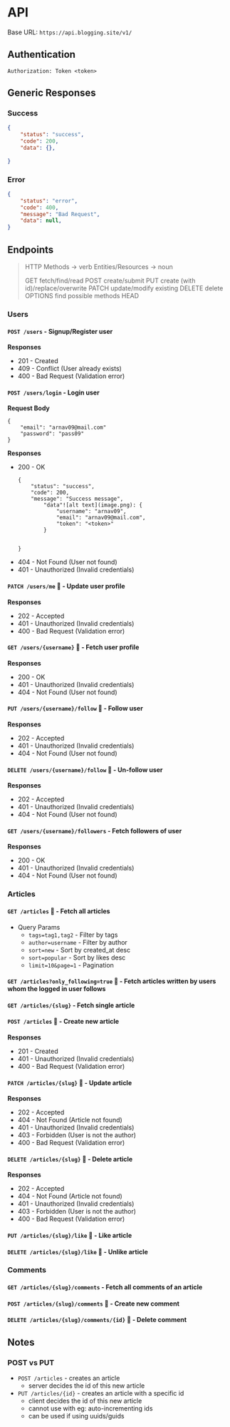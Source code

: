 # API 

Base URL:   `https://api.blogging.site/v1/`

## Authentication

```
Authorization: Token <token>
```

## Generic Responses 

### Success 
```json
{
    "status": "success",
    "code": 200,
    "data": {},
   
}
```

### Error

```json 
{
    "status": "error",
    "code": 400,
    "message": "Bad Request",
    "data": null,
}
```


## Endpoints

> HTTP Methods -> verb 
> Entities/Resources -> noun 
> 
> GET         fetch/find/read
> POST        create/submit
> PUT         create (with id)/replace/overwrite
> PATCH       update/modify existing 
> DELETE      delete 
> OPTIONS     find possible methods
> HEAD

### Users

#### `POST /users` - Signup/Register user

**Responses**
- 201 - Created
- 409 - Conflict (User already exists)
- 400 - Bad Request (Validation error)


#### `POST /users/login` - Login user 

**Request Body** 
```
{
    "email": "arnav09@mail.com"
    "password": "pass09"
}
```

**Responses** 
- 200 - OK 
    ```
    {
        "status": "success",
        "code": 200,
        "message": "Success message",
            "data"![alt text](image.png): {
                "username": "arnav09",
                "email": "arnav09@mail.com",
                "token": "<token>"
            }
        
       
    }
    ```
- 404 - Not Found (User not found)
- 401 - Unauthorized (Invalid credentials)

#### `PATCH /users/me` 🔐 - Update user profile

**Responses**
- 202 - Accepted
- 401 - Unauthorized (Invalid credentials)
- 400 - Bad Request (Validation error)

#### `GET /users/{username}` 🔐 - Fetch user profile

**Responses**
- 200 - OK
- 401 - Unauthorized (Invalid credentials) 
- 404 - Not Found (User not found)

#### `PUT /users/{username}/follow` 🔐 - Follow user

**Responses**
- 202 - Accepted
- 401 - Unauthorized (Invalid credentials)
- 404 - Not Found (User not found)

#### `DELETE /users/{username}/follow` 🔐 - Un-follow user

**Responses**
- 202 - Accepted
- 401 - Unauthorized (Invalid credentials)
- 404 - Not Found (User not found)

#### `GET /users/{username}/followers` - Fetch followers of user

**Responses**
- 200 - OK
- 401 - Unauthorized (Invalid credentials) 
- 404 - Not Found (User not found)

### Articles 

#### `GET /articles` 📄 - Fetch all articles
- Query Params 
  - `tags=tag1,tag2` - Filter by tags
  - `author=username` - Filter by author
  - `sort=new` - Sort by created_at desc 
  - `sort=popular` - Sort by likes desc
  - `limit=10&page=1` - Pagination

#### `GET /articles?only_following=true` 🔐 - Fetch articles written by users whom the logged in user follows

#### `GET /articles/{slug}` - Fetch single article 

#### `POST /articles` 🔐 - Create new article

**Responses**
- 201 - Created
- 401 - Unauthorized (Invalid credentials)
- 400 - Bad Request (Validation error)

#### `PATCH /articles/{slug}` 🔐 - Update article

**Responses**

- 202 - Accepted
- 404 - Not Found (Article not found)
- 401 - Unauthorized (Invalid credentials)
- 403 - Forbidden (User is not the author)
- 400 - Bad Request (Validation error)

#### `DELETE /articles/{slug}` 🔐 - Delete article

**Responses**

- 202 - Accepted
- 404 - Not Found (Article not found)
- 401 - Unauthorized (Invalid credentials)
- 403 - Forbidden (User is not the author)
- 400 - Bad Request (Validation error)

#### `PUT /articles/{slug}/like` 🔐 - Like article

#### `DELETE /articles/{slug}/like` 🔐 - Unlike article


### Comments

#### `GET /articles/{slug}/comments` - Fetch all comments of an article

#### `POST /articles/{slug}/comments` 🔐 - Create new comment

#### `DELETE /articles/{slug}/comments/{id}` 🔐 - Delete comment


## Notes 

### POST vs PUT 

- `POST /articles` - creates an article
  - server decides the id of this new article 
- `PUT /articles/{id}` - creates an article with a specific id 
  - client decides the id of this new article
  - cannot use with eg: auto-incrementing ids
  - can be used if using uuids/guids 
